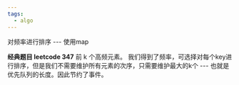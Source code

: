 ```yaml
---
tags:
  - algo
---
```


对频率进行排序 --- 使用map

**经典题目 leetcode 347** 前 k 个高频元素。 我们得到了频率，可选择对每个key进行排序，但是我们不需要维护所有元素的次序，只需要维护最大的k个 --- 也就是优先队列的长度。因此节约了事件。

